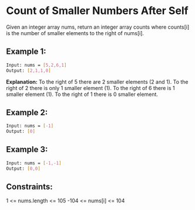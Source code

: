 # Count of Smaller Numbers After Self

Given an integer array nums, return an integer array counts where counts[i] is the number of smaller elements to the right of nums[i].

## Example 1:

```bash
Input: nums = [5,2,6,1]
Output: [2,1,1,0]
```

**Explanation:**
To the right of 5 there are 2 smaller elements (2 and 1).
To the right of 2 there is only 1 smaller element (1).
To the right of 6 there is 1 smaller element (1).
To the right of 1 there is 0 smaller element.

## Example 2:

```bash
Input: nums = [-1]
Output: [0]
```

## Example 3:

```bash
Input: nums = [-1,-1]
Output: [0,0]
```

## Constraints:

1 <= nums.length <= 105
-104 <= nums[i] <= 104